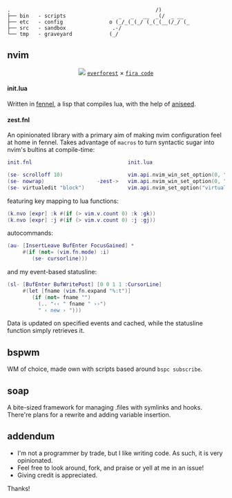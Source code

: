 ```
.                                               /)                    
├── bin   - scripts                 _   _   __  _(/  _ __               
├── etc   - config               o (_/_(_(_/ (_(_(__(/_/ (_             
├── src   - sandbox               .-/                                   
└── tmp   - graveyard            (_/                                    
```
## nvim
<p align="center">
     <img src="https://user-images.githubusercontent.com/36731587/112466929-79432400-8d77-11eb-8920-be5e25683bb8.png">
     <a href="https://github.com/sainnhe/everforest"><code>everforest</code></a> × <code><a href="https://github.com/tonsky/FiraCode">fira code</a></code></p>

#### init.lua
Written in [fennel](https://github.com/bakpakin/Fennel/), a lisp that compiles lua, with the help of [aniseed](https://github.com/Olical/aniseed).

#### zest.fnl
An opinionated library with a primary aim of making nvim configuration feel at home in fennel. Takes advantage of `macros` to turn syntactic sugar into nvim's bultins at compile-time:
```lua
init.fnl                               init.lua

(se- scrolloff 10)                     vim.api.nvim_win_set_option(0, "scrolloff", 10)
(se- nowrap)                 -zest->   vim.api.nvim_win_set_option(0, "wrap", false)
(se- virtualedit "block")              vim.api.nvim_set_option("virtualedit", "block")
```
featuring key mapping to lua functions:
```lua
(k.nvo [expr] :k #(if (> vim.v.count 0) :k :gk))
(k.nvo [expr] :j #(if (> vim.v.count 0) :j :gj))
```
autocommands:
```lua
(au- [InsertLeave BufEnter FocusGained] *
     #(if (not= (vim.fn.mode) :i)
        (se- cursorline)))
```
and my event-based statusline:
```lua
(sl- [BufEnter BufWritePost] [0 0 1 1 :CursorLine]
     #(let [fname (vim.fn.expand "%:t")]
        (if (not= fname "")
          (.. "‹‹ " fname " ››")
          " ‹ new › ")))
```
Data is updated on specified events and cached, while the statusline function simply retrieves it.

## bspwm
WM of choice, made own with scripts based around `bspc subscribe`.

## soap
A bite-sized framework for managing .files with symlinks and hooks. There're plans for a rewrite and adding variable insertion.

## addendum
- I'm not a programmer by trade, but I like writing code. As such, it is very opinionated.
- Feel free to look around, fork, and praise or yell at me in an issue!
- Giving credit is appreciated.

Thanks!

